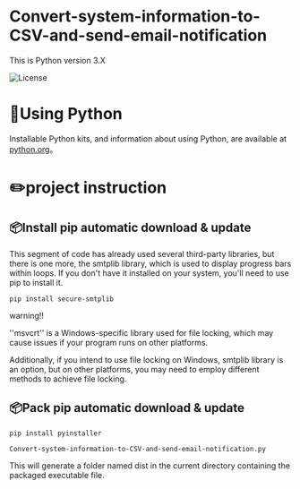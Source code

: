 # Convert-system-information-to-CSV-and-send-email-notification

This is Python version 3.X

![License](https://img.shields.io/pypi/pyversions/3)


🚀Using Python
====
Installable Python kits, and information about using Python, are available at [python.org](https://www.python.org/)。

✏️project instruction
====

📦Install
pip automatic download & update
-------
This segment of code has already used several third-party libraries, but there is one more, the smtplib library, which is used to display progress bars within loops. If you don't have it installed on your system, you'll need to use pip to install it.
```
pip install secure-smtplib
```
warning!!

''msvcrt'' is a Windows-specific library used for file locking, which may cause issues if your program runs on other platforms.

Additionally, if you intend to use file locking on Windows, smtplib library is an option, but on other platforms, you may need to employ different methods to achieve file locking.

📦Pack
pip automatic download & update
-------
```
pip install pyinstaller
```
```
Convert-system-information-to-CSV-and-send-email-notification.py
```
This will generate a folder named dist in the current directory containing the packaged executable file.
